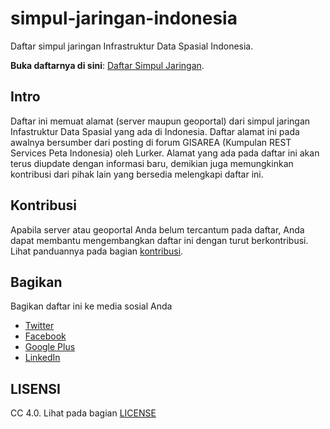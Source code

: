 # simpul-jaringan-indonesia
Daftar simpul jaringan Infrastruktur Data Spasial Indonesia.

**Buka daftarnya di sini**: [Daftar Simpul Jaringan](/daftar-simpul-jaringan.md).

## Intro
Daftar ini memuat alamat (server maupun geoportal) dari simpul jaringan Infastruktur Data Spasial yang ada di Indonesia. Daftar alamat ini pada awalnya bersumber dari posting di forum GISAREA (Kumpulan REST Services Peta Indonesia) oleh Lurker. Alamat yang ada pada daftar ini akan terus diupdate dengan informasi baru, demikian juga memungkinkan kontribusi dari pihak lain yang bersedia melengkapi daftar ini.


## Kontribusi
Apabila server atau geoportal Anda belum tercantum pada daftar, Anda dapat membantu mengembangkan daftar ini dengan turut berkontribusi. Lihat panduannya pada bagian [kontribusi](/CONTRIBUTING.md).

## Bagikan 
Bagikan daftar ini ke media sosial Anda
+ [Twitter](http://twitter.com/home?status=https://github.com/ppids-ugm/simpul-jaringan-indonesia/%0ADaftar%20Simpul%20Jaringan%20Indonesia)
+ [Facebook](http://www.facebook.com/sharer/sharer.php?s=100&p[url]=https://github.com/ppids-ugm/simpul-jaringan-indonesia/&p[images][0]=&p[title]=Daftar%20Simpul%20Jaringan%20Indonesia&p[summary]=)
+ [Google Plus](https://plus.google.com/share?url=https://github.com/ppids-ugm/simpul-jaringan-indonesia/)
+ [LinkedIn](http://www.linkedin.com/shareArticle?mini=true&url=https://github.com/ppids-ugm/simpul-jaringan-indonesia/&title=Daftar%20Simpul%20Jaringan%20Indonesia&summary=&source=)


## LISENSI
CC 4.0. Lihat pada bagian [LICENSE](/LICENSE.md)

